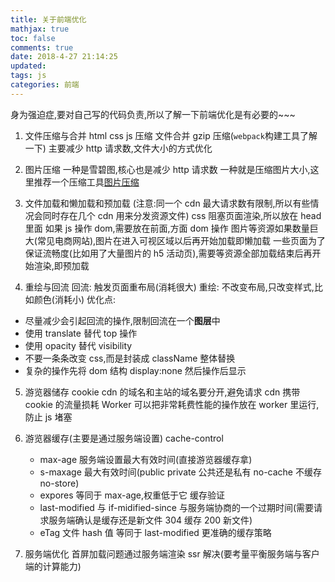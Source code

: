```yaml
---
title: 关于前端优化
mathjax: true
toc: false
comments: true
date: 2018-4-27 21:14:25
updated:
tags: js
categories: 前端
---
```


身为强迫症,要对自己写的代码负责,所以了解一下前端优化是有必要的~~~

<!-- more -->

1.  文件压缩与合并
    html css js 压缩 文件合并 gzip 压缩(`webpack`构建工具了解一下)
    主要减少 http 请求数,文件大小的方式优化

2.  图片压缩
    一种是雪碧图,核心也是减少 http 请求数
    一种就是压缩图片大小,这里推荐一个压缩工具[图片压缩](http://compressjpeg.com/zh/)

3.  文件加载和懒加载和预加载
    (注意:同一个 cdn 最大请求数有限制,所以有些情况会同时存在几个 cdn 用来分发资源文件)
    css 阻塞页面渲染,所以放在 head 里面
    如果 js 操作 dom,需要放在</body>前面,方面 dom 操作
    图片等资源如果数量巨大(常见电商网站),图片在进入可视区域以后再开始加载即懒加载
    一些页面为了保证流畅度(比如用了大量图片的 h5 活动页),需要等资源全部加载结束后再开始渲染,即预加载

4)  重绘与回流
    回流: 触发页面重布局(消耗很大)
    重绘: 不改变布局,只改变样式,比如颜色(消耗小)
    优化点:

-   尽量减少会引起回流的操作,限制回流在一个**图层**中
-   使用 translate 替代 top 操作
-   使用 opacity 替代 visibility
-   不要一条条改变 css,而是封装成 className 整体替换
-   复杂的操作先将 dom 结构 display:none 然后操作后显示

5.  游览器储存
    cookie cdn 的域名和主站的域名要分开,避免请求 cdn 携带 cookie 的流量损耗
    Worker 可以把非常耗费性能的操作放在 worker 里运行,防止 js 堵塞

6.  游览器缓存(主要是通过服务端设置)
    cache-control

    -   max-age 服务端设置最大有效时间(直接游览器缓存拿)
    -   s-maxage 最大有效时间(public private 公共还是私有 no-cache 不缓存 no-store)
    -   expores 等同于 max-age,权重低于它
        缓存验证
    -   last-modified 与 if-midified-since 与服务端协商的一个过期时间(需要请求服务端确认是缓存还是新文件 304 缓存 200 新文件)
    -   eTag 文件 hash 值 等同于 last-modified 更准确的缓存策略

7.  服务端优化
    首屏加载问题通过服务端渲染 ssr 解决(要考量平衡服务端与客户端的计算能力)

